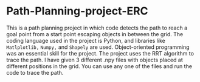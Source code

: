 # Path-Planning-project-ERC
This is a path planning project in which code detects the path to reach a goal point from a start point escaping objects in between the grid. The coding language used in the project is Python, and libraries like `Matlplotlib,` `Numpy,` and `Shapely` are used. Object-oriented programming was an essential skill for the project. 
The project uses the RRT algorithm to trace the path. I have given 3 different .npy files  with objects placed at different positions in the grid. You can use any one of the files and run the code to trace the path. 
